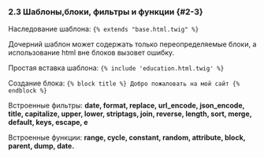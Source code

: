 ### 2.3 Шаблоны,блоки, фильтры и функции {#2-3}

Наследование шаблона: ``{% extends "base.html.twig" %}``

Дочерний шаблон может содержать только переопределяемые блоки, а использование html вне блоков вызовет ошибку.

Простая вставка шаблона: ``{% include 'education.html.twig' %}``

Создание блока: ``{% block title %} Добро пожаловать на мой сайт {% endblock %}``

Встроенные фильтры: **date, format, replace, url_encode, json_encode, title, capitalize, upper, lower, striptags, join, reverse, length, sort, merge, default, keys, escape, e**

Встроенные функции: **range, cycle, constant, random, attribute, block, parent, dump, date.**